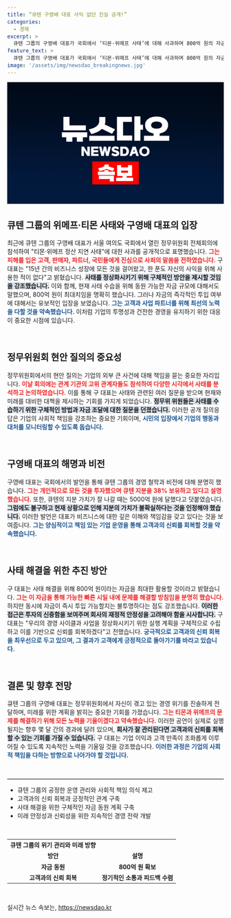 ```yaml
---
title: “큐텐 구영배 대표 사익 없던 진실 공개!”
categories:
  - 경제
excerpt: >
  큐텐 그룹의 구영배 대표가 국회에서 ‘티몬·위메프 사태’에 대해 사과하며 800억 원의 자금 동원 계획을 밝혔다. 그는 “15년간 비즈니스를 위해 모든 것을 걸었다”며 위기 수습 의지를 다졌고, 경영 정상화 방안을 제시하겠다고 말했다.
feature_text: >
  큐텐 그룹의 구영배 대표가 국회에서 ‘티몬·위메프 사태’에 대해 사과하며 800억 원의 자금 동원 계획을 밝혔다. 그는 “15년간 비즈니스를 위해 모든 것을 걸었다”며 위기 수습 의지를 다졌고, 경영 정상화 방안을 제시하겠다고 말했다.
image: '/assets/img/newsdao_breakingnews.jpg'
---
```


<p><img src="/assets/img/newsdao_breakingnews.jpg" alt="flaretime 속보" /></p>

<h2 data-ke-size="size26">큐텐 그룹의 위메프·티몬 사태와 구영배 대표의 입장</h2>

<p data-ke-size="size16">최근에 큐텐 그룹의 구영배 대표가 서울 여의도 국회에서 열린 정무위원회 전체회의에 참석하여 "티몬·위메프 정산 지연 사태"에 대한 사과를 공개적으로 표명했습니다. <b><span style="color: #ee2323;">그는 피해를 입은 고객, 판매자, 파트너, 국민들에게 진심으로 사죄의 말씀을 전하였습니다.</span></b> 구 대표는 "15년 간의 비즈니스 성장에 모든 것을 걸어왔고, 한 푼도 자신의 사익을 위해 사용한 적이 없다"고 밝혔습니다. <b><span style="background-color: #21538527;">사태를 정상화시키기 위해 구체적인 방안을 제시할 것임을 강조했습니다.</span></b> 이와 함께, 현재 사태 수습을 위해 동원 가능한 자금 규모에 대해서도 말했으며, 800억 원이 최대치임을 명확히 했습니다. 그러나 자금의 즉각적인 투입 여부에 대해서는 유보적인 입장을 보였습니다. <b><span style="color: #1a5490;">그는 고객과 사업 파트너를 위해 최선의 노력을 다할 것을 약속했습니다.</span></b> 이처럼 기업의 투명성과 건전한 경영을 유지하기 위한 대응이 중요한 시점에 있습니다.</p>

<p data-ke-size="size16">&nbsp;</p>

<h2 data-ke-size="size26">정무위원회 현안 질의의 중요성</h2>

<p data-ke-size="size16">정무위원회에서의 현안 질의는 기업의 외부 큰 사건에 대해 책임을 묻는 중요한 자리입니다. <b><span style="color: #ee2323;">이날 회의에는 관계 기관의 고위 관계자들도 참석하여 다양한 시각에서 사태를 분석하고 논의하였습니다.</span></b> 이를 통해 구 대표는 사태와 관련된 여러 질문을 받으며 현재와 미래를 대비한 대책을 제시하는 기회를 가지게 되었습니다. <b><span style="background-color: #21538527;">정무위 위원들은 사태를 수습하기 위한 구체적인 방법과 자금 조달에 대한 질문을 던졌습니다.</span></b> 이러한 공개 질의응답은 기업의 사회적 책임을 강조하는 중요한 기회이며, <b><span style="color: #1a5490;">시민의 입장에서 기업의 행동과 대처를 모니터링할 수 있도록 돕습니다.</span></b></p>

<p data-ke-size="size16">&nbsp;</p>

<h2 data-ke-size="size26">구영배 대표의 해명과 비전</h2>

<p data-ke-size="size16">구영배 대표는 국회에서의 발언을 통해 큐텐 그룹의 경영 철학과 비전에 대해 분명히 했습니다. <b><span style="color: #ee2323;">그는 개인적으로 모든 것을 투자했으며 큐텐 지분을 38% 보유하고 있다고 설명했습니다.</span></b> 또한, 큐텐의 지분 가치가 잘 나갈 때는 5000억 원에 달했다고 덧붙였습니다. <b><span style="background-color: #21538527;">그럼에도 불구하고 현재 상황으로 인해 지분의 가치가 불확실하다는 것을 인정해야 했습니다.</span></b> 이러한 발언은 대표가 비즈니스에 대한 깊은 이해와 책임감을 갖고 있다는 것을 보여줍니다. <b><span style="color: #1a5490;">그는 양심적이고 책임 있는 기업 운영을 통해 고객과의 신뢰를 회복할 것을 약속했습니다.</span></b></p>

<p data-ke-size="size16">&nbsp;</p>

<h2 data-ke-size="size26">사태 해결을 위한 추진 방안</h2>

<p data-ke-size="size16">구 대표는 사태 해결을 위해 800억 원이라는 자금을 최대한 활용할 것이라고 밝혔습니다. <b><span style="color: #ee2323;">그는 이 자금을 통해 가능한 빠른 시일 내에 문제를 해결할 방침임을 분명히 했습니다.</span></b> 하지만 동시에 자금이 즉시 투입 가능할지는 불투명하다는 점도 강조했습니다. <b><span style="background-color: #21538527;">이러한 접근은 투자의 신중함을 보여주며 회사의 재정적 안정성을 고려해야 함을 시사합니다.</span></b> 구 대표는 "우리의 경영 사이클과 사업을 정상화시키기 위한 실행 계획을 구체적으로 수립하고 이를 기반으로 신뢰를 회복하겠다"고 전했습니다. <b><span style="color: #1a5490;">궁극적으로 고객과의 신뢰 회복을 최우선으로 두고 있으며, 그 결과가 고객에게 긍정적으로 돌아가기를 바라고 있습니다.</span></b></p>

<p data-ke-size="size16">&nbsp;</p>

<h2 data-ke-size="size26">결론 및 향후 전망</h2>

<p data-ke-size="size16">큐텐 그룹의 구영배 대표는 정무위원회에서 자신이 겪고 있는 경영 위기를 진솔하게 전달하며, 미래를 위한 계획을 밝히는 중요한 기회를 가졌습니다. <b><span style="color: #ee2323;">그는 티몬과 위메프의 문제를 해결하기 위해 모든 노력을 기울이겠다고 약속했습니다.</span></b> 이러한 공언이 실제로 실행될지는 향후 몇 달 간의 경과에 달려 있으며, <b><span style="background-color: #21538527;">회사가 잘 관리된다면 고객과의 신뢰를 회복할 수 있는 기회를 가질 수 있습니다.</span></b> 구 대표는 기업 이익과 고객 만족이 조화롭게 이루어질 수 있도록 지속적인 노력을 기울일 것을 강조했습니다. <b><span style="color: #1a5490;">이러한 과정은 기업의 사회적 책임을 다하는 방향으로 나아가야 할 것입니다.</span></b></p>

<p data-ke-size="size16">&nbsp;</p>

<hr style="border-top: 1px solid #ccc;"/>

<ul>
    <li>큐텐 그룹의 공정한 운영 관리와 사회적 책임 의식 제고</li>
    <li>고객과의 신뢰 회복과 긍정적인 관계 구축</li>
    <li>사태 해결을 위한 구체적인 자금 동원 계획 구축</li>
    <li>미래 안정성과 신뢰성을 위한 지속적인 경영 전략 개발</li>
</ul>

<p data-ke-size="size16">&nbsp;</p>

<table style="width:100%">
    <tr>
        <td style="text-align: center; height: 17px;"><b>큐텐 그룹의 위기 관리와 미래 방향</b></td>
    </tr>
    <tr>
        <td style="text-align: center; height: 17px;"><b>방안</b></td>
        <td style="text-align: center; height: 17px;"><b>설명</b></td>
    </tr>
    <tr>
        <td style="text-align: center; height: 17px;"><b>자금 동원</b></td>
        <td style="text-align: center; height: 17px;"><b>800억 원 확보</b></td>
    </tr>
    <tr>
        <td style="text-align: center; height: 17px;"><b>고객과의 신뢰 회복</b></td>
        <td style="text-align: center; height: 17px;"><b>정기적인 소통과 피드백 수렴</b></td>
    </tr>
</table>

<p data-ke-size="size16">&nbsp;</p>
실시간 뉴스 속보는, <a href="https://newsdao.kr" rel="dofollow">https://newsdao.kr</a>


